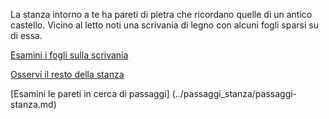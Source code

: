 La stanza intorno a te ha pareti di pietra che ricordano quelle di un antico castello.
Vicino al letto noti una scrivania di legno con alcuni fogli sparsi su di essa.

[Esamini i fogli sulla scrivania](esamina-fogli/esamina-fogli.md)

[Osservi il resto della stanza](controlla-stanza/controlla-stanza.md)

[Esamini le pareti in cerca di passaggi] (../passaggi_stanza/passaggi-stanza.md)
